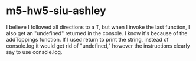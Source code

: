 # m5-hw5-siu-ashley

I believe I followed all directions to a T, but when I invoke the last function, I also get an "undefined" returned in the console. I know it's because of the addToppings function. If I used return to print the string, instead of console.log it would get rid of "undefined," however the instructions clearly say to use console.log.
